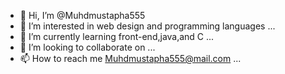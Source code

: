- 👋 Hi, I’m @Muhdmustapha555
- 👀 I’m interested in web design and programming languages ...
- 🌱 I’m currently learning front-end,java,and C ...
- 💞️ I’m looking to collaborate on ...
- 📫 How to reach me Muhdmustapha555@mail.com ...

<!---
Muhdmustapha555/Muhdmustapha555 is a ✨ special ✨ repository because its `README.md` (this file) appears on your GitHub profile.
You can click the Preview link to take a look at your changes.
--->
